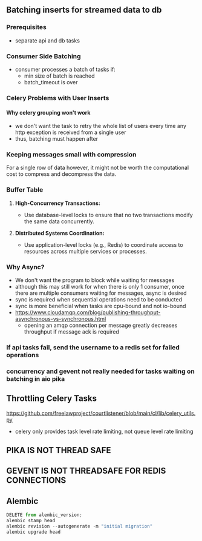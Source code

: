 ## Batching inserts for streamed data to db

### Prerequisites
- separate api and db tasks

### Consumer Side Batching
-  consumer processes a batch of tasks if:
	- min size of batch is reached
	- batch_timeout is over

### Celery Problems with User Inserts
#### Why celery grouping won't work
- we don't want the task to retry the whole list of users every time any http exception is received from a single user
- thus, batching must happen after 


### Keeping messages small with compression
For a single row of data however, it might not be worth the computational cost to compress and decompress the data.


### Buffer Table

1. **High-Concurrency Transactions:**
    
    - Use database-level locks to ensure that no two transactions modify the same data concurrently.
2. **Distributed Systems Coordination:**
    
    - Use application-level locks (e.g., Redis) to coordinate access to resources across multiple services or processes.

### Why Async?
- We don't want the program to block while waiting for messages
- although this may still work for when there is only 1 consumer, once there are multiple consumers waiting for messages, async is desired
- sync is required when sequential operations need to be conducted
- sync is more beneficial when tasks are cpu-bound and not io-bound
- https://www.cloudamqp.com/blog/publishing-throughput-asynchronous-vs-synchronous.html
	- opening an amqp connection per message greatly decreases throughput if message ack is required

### If api tasks fail, send the username to a redis set for failed operations

### concurrency and gevent not really needed for tasks waiting on batching in aio pika


## Throttling Celery Tasks
https://github.com/freelawproject/courtlistener/blob/main/cl/lib/celery_utils.py
- celery only provides task level rate limiting, not queue level rate limiting


## PIKA IS NOT THREAD SAFE
## GEVENT IS NOT THREADSAFE FOR REDIS CONNECTIONS


## Alembic
```python
DELETE from alembic_version;
alembic stamp head
alembic revision --autogenerate -m "initial migration"
alembic upgrade head


```